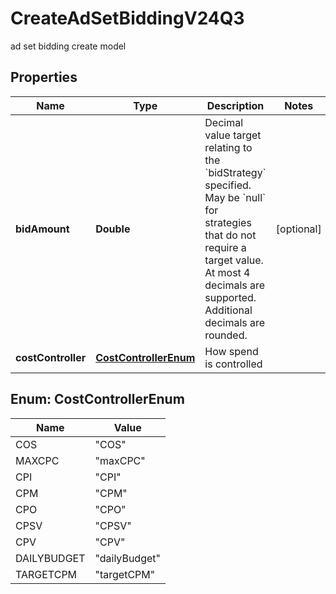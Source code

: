 

# CreateAdSetBiddingV24Q3

ad set bidding create model

## Properties

| Name | Type | Description | Notes |
|------------ | ------------- | ------------- | -------------|
|**bidAmount** | **Double** | Decimal value target relating to the &#x60;bidStrategy&#x60; specified. May be &#x60;null&#x60; for strategies that do not require a target value. At most 4 decimals are supported. Additional decimals are rounded. |  [optional] |
|**costController** | [**CostControllerEnum**](#CostControllerEnum) | How spend is controlled |  |



## Enum: CostControllerEnum

| Name | Value |
|---- | -----|
| COS | &quot;COS&quot; |
| MAXCPC | &quot;maxCPC&quot; |
| CPI | &quot;CPI&quot; |
| CPM | &quot;CPM&quot; |
| CPO | &quot;CPO&quot; |
| CPSV | &quot;CPSV&quot; |
| CPV | &quot;CPV&quot; |
| DAILYBUDGET | &quot;dailyBudget&quot; |
| TARGETCPM | &quot;targetCPM&quot; |



